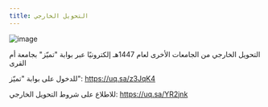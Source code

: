 ```yaml
---
title: التحويل الخارجي
---
```


<img alt="image" src="https://github.com/user-attachments/assets/da81a196-dd7f-433f-aa0b-a7a931c00802" />

التحويل الخارجي من الجامعات الأخرى لعام 1447هـ إلكترونيًا عبر بوابة "تميّز" بجامعة أم القرى

للدخول على بوابة "تميّز": <https://uq.sa/z3JqK4>

للاطلاع على شروط التحويل الخارجي: <https://uq.sa/YR2jnk>
